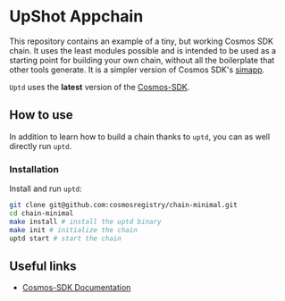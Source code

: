 # UpShot Appchain

This repository contains an example of a tiny, but working Cosmos SDK chain.
It uses the least modules possible and is intended to be used as a starting point for building your own chain, without all the boilerplate that other tools generate. It is a simpler version of Cosmos SDK's [simapp](https://github.com/cosmos/cosmos-sdk/tree/main/simapp).

`Uptd` uses the **latest** version of the [Cosmos-SDK](https://github.com/cosmos/cosmos-sdk).

## How to use

In addition to learn how to build a chain thanks to `uptd`, you can as well directly run `uptd`.

### Installation

Install and run `uptd`:

```sh
git clone git@github.com:cosmosregistry/chain-minimal.git
cd chain-minimal
make install # install the uptd binary
make init # initialize the chain
uptd start # start the chain
```

## Useful links

* [Cosmos-SDK Documentation](https://docs.cosmos.network/)
